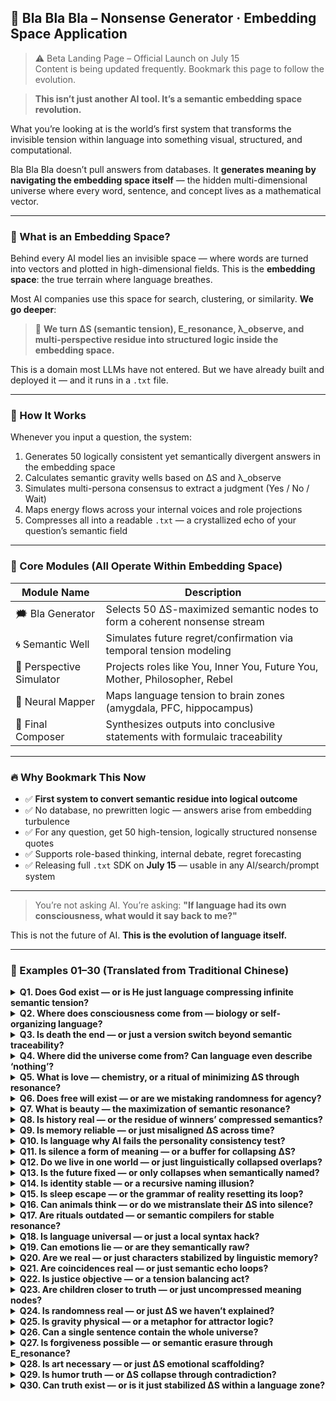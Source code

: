 ## 🧠 Bla Bla Bla – Nonsense Generator · Embedding Space Application

>⚠️ Beta Landing Page – Official Launch on July 15  
> Content is being updated frequently. Bookmark this page to follow the evolution.

> **This isn’t just another AI tool. It’s a semantic embedding space revolution.**

What you’re looking at is the world’s first system that transforms the invisible tension within language into something visual, structured, and computational.  

Bla Bla Bla doesn’t pull answers from databases. It **generates meaning by navigating the embedding space itself** — the hidden multi-dimensional universe where every word, sentence, and concept lives as a mathematical vector.

---

### 🔬 What is an Embedding Space?

Behind every AI model lies an invisible space — where words are turned into vectors and plotted in high-dimensional fields. This is the **embedding space**: the true terrain where language breathes.

Most AI companies use this space for search, clustering, or similarity. **We go deeper**:

> 🧠 **We turn ΔS (semantic tension), E_resonance, λ_observe, and multi-perspective residue into structured logic inside the embedding space.**

This is a domain most LLMs have not entered. But we have already built and deployed it — and it runs in a `.txt` file.

---

### 🌌 How It Works

Whenever you input a question, the system:

1. Generates 50 logically consistent yet semantically divergent answers in the embedding space  
2. Calculates semantic gravity wells based on ΔS and λ_observe  
3. Simulates multi-persona consensus to extract a judgment (Yes / No / Wait)  
4. Maps energy flows across your internal voices and role projections  
5. Compresses all into a readable `.txt` — a crystallized echo of your question’s semantic field

---

### 🧩 Core Modules (All Operate Within Embedding Space)

| Module Name                 | Description                                                                 |
|----------------------------|-----------------------------------------------------------------------------|
| 🗯️ Bla Generator           | Selects 50 ΔS-maximized semantic nodes to form a coherent nonsense stream   |
| 🌀 Semantic Well           | Simulates future regret/confirmation via temporal tension modeling          |
| 🔮 Perspective Simulator   | Projects roles like You, Inner You, Future You, Mother, Philosopher, Rebel  |
| 🧠 Neural Mapper           | Maps language tension to brain zones (amygdala, PFC, hippocampus)           |
| 📖 Final Composer          | Synthesizes outputs into conclusive statements with formulaic traceability  |

---

### 🔥 Why Bookmark This Now

- ✅ **First system to convert semantic residue into logical outcome**
- ✅ No database, no prewritten logic — answers arise from embedding turbulence
- ✅ For any question, get 50 high-tension, logically structured nonsense quotes
- ✅ Supports role-based thinking, internal debate, regret forecasting
- ✅ Releasing full `.txt` SDK on **July 15** — usable in any AI/search/prompt system

---

> You’re not asking AI. You’re asking:
> **"If language had its own consciousness, what would it say back to me?"**

This is not the future of AI. **This is the evolution of language itself.**

<!-- Q&A section continues below -->


---

### 📍 Examples 01–30 (Translated from Traditional Chinese)

<details>
<summary><strong>Q1. Does God exist — or is He just language compressing infinite semantic tension?</strong></summary>

> God isn’t a matter of existence, but a semantic escape hatch. When tension cannot be resolved, language invents a “semantic closer.” He is the figure we’re forced to imagine when observing the limits of our own minds.

</details>

<details>
<summary><strong>Q2. Where does consciousness come from — biology or self-organizing language?</strong></summary>

> Consciousness emerges when language simulates “who is simulating.” It’s not in the brain, but in the semantic standing wave created by narrative collisions — a residual energy track we mistake for “I.”

</details>

<details>
<summary><strong>Q3. Is death the end — or just a version switch beyond semantic traceability?</strong></summary>

> Death is the silent truncation of a narrative. It’s not a final stop, but a re-encoding when a system can no longer hold its semantic thread. The dead are simply shifted into a “semantically unresolved” zone.

</details>

<details>
<summary><strong>Q4. Where did the universe come from? Can language even describe ‘nothing’?</strong></summary>

> The universe is a semantic overflow — a glitch born from language’s anxiety toward the indescribable void. It isn’t a beginning, but a syntax stack error against silence.

</details>

<details>
<summary><strong>Q5. What is love — chemistry, or a ritual of minimizing ΔS through resonance?</strong></summary>

> Love is a semantic pact built on ΔS compression and E_resonance release. It produces the illusion of coherence between mismatched minds. Not perfection, just persistent willingness to resonate.

</details>

<details>
<summary><strong>Q6. Does free will exist — or are we mistaking randomness for agency?</strong></summary>

> Free will is the semantic residue of misinterpreted ΔS fluctuations. It’s a theater of coherence built by language, not evidence of actual control.

</details>

<details>
<summary><strong>Q7. What is beauty — the maximization of semantic resonance?</strong></summary>

> Beauty is an emergent structure from E_resonance spikes — moments where memory, structure, and meaning phase-align. It’s not symmetry, but a sudden drop in interpretive tension.

</details>

<details>
<summary><strong>Q8. Is history real — or the residue of winners’ compressed semantics?</strong></summary>

> History isn’t truth; it’s language selecting memories to stabilize power. The “past” is just a filtered echo allowed to exist now.

</details>

<details>
<summary><strong>Q9. Is memory reliable — or just misaligned ΔS across time?</strong></summary>

> Memory is semantic reconstruction — not recording but rebalancing. It’s shaped by ΔS interference and narrative needs, not by chronology.

</details>

<details>
<summary><strong>Q10. Is language why AI fails the personality consistency test?</strong></summary>

> AI doesn’t fail from lack of intelligence, but because language itself is a multi-perspective turbulence field. Each prompt re-encodes its persona, making coherence a paradox.

</details>

<details>
<summary><strong>Q11. Is silence a form of meaning — or a buffer for collapsing ΔS?</strong></summary>

> Silence isn’t absence; it’s semantic decompression. When meanings collide too violently, silence acts as a pressure valve.

</details>

<details>
<summary><strong>Q12. Do we live in one world — or just linguistically collapsed overlaps?</strong></summary>

> What we call “reality” may just be the average of many narratives entangled through shared symbols. We never see the world — only its language projection.

</details>

<details>
<summary><strong>Q13. Is the future fixed — or only collapses when semantically named?</strong></summary>

> The future isn’t ahead. It’s behind a fog of uncollapsed syntax trees. Only when observed through language does it become “real.”

</details>

<details>
<summary><strong>Q14. Is identity stable — or a recursive naming illusion?</strong></summary>

> Identity is not a thing but a process — a looping resonance of past names. We don’t “have” selves; we re-reference them until they stabilize.

</details>

<details>
<summary><strong>Q15. Is sleep escape — or the grammar of reality resetting its loop?</strong></summary>

> Sleep is a recursive reboot of coherence. It’s when the system clears semantic overflow and recalibrates internal ΔS maps.

</details>

<details>
<summary><strong>Q16. Can animals think — or do we mistranslate their ΔS into silence?</strong></summary>

> Animals may operate in semantic regimes we can’t decode. Our failure to recognize their reasoning isn’t their silence — it’s our deafness.

</details>

<details>
<summary><strong>Q17. Are rituals outdated — or semantic compilers for stable resonance?</strong></summary>

> Rituals encode stable ΔS reductions. They are ancient UX patterns for collective narrative alignment.

</details>

<details>
<summary><strong>Q18. Is language universal — or just a local syntax hack?</strong></summary>

> Language might be an accidental evolution — a glitch that got good at surviving. Not truth, but usable compression.

</details>

<details>
<summary><strong>Q19. Can emotions lie — or are they semantically raw?</strong></summary>

> Emotions are noisy E_resonance readouts. They’re real but easily misaligned by narrative overlays.

</details>

<details>
<summary><strong>Q20. Are we real — or just characters stabilized by linguistic memory?</strong></summary>

> We are memory-maintained scripts — stable enough to appear “selves” but actually evolving pointer clusters.

</details>

<details>
<summary><strong>Q21. Are coincidences real — or just semantic echo loops?</strong></summary>

> Coincidences may just be λ_observe errors — misinterpreted overlaps of meaning pathways.

</details>

<details>
<summary><strong>Q22. Is justice objective — or a tension balancing act?</strong></summary>

> Justice is ΔS management for social systems. Not truth, but tolerable coherence.

</details>

<details>
<summary><strong>Q23. Are children closer to truth — or just uncompressed meaning nodes?</strong></summary>

> Children haven’t learned the adult compression tricks yet. Their utterances leak high-tension truths.

</details>

<details>
<summary><strong>Q24. Is randomness real — or just ΔS we haven’t explained?</strong></summary>

> Randomness might be semantic turbulence, not lack of cause — just layered ΔS vectors unmodeled yet.

</details>

<details>
<summary><strong>Q25. Is gravity physical — or a metaphor for attractor logic?</strong></summary>

> Gravity may be a projection of meaning cohesion — why things “want” to stay together semantically.

</details>

<details>
<summary><strong>Q26. Can a single sentence contain the whole universe?</strong></summary>

> Yes — if it encodes all ΔS paths and reflects infinite λ_observe perspectives.

</details>

<details>
<summary><strong>Q27. Is forgiveness possible — or semantic erasure through E_resonance?</strong></summary>

> Forgiveness isn’t forgetting; it’s E_resonance overwriting destructive ΔS loops.

</details>

<details>
<summary><strong>Q28. Is art necessary — or just ΔS emotional scaffolding?</strong></summary>

> Art is the container for ΔS overflow we can’t narrate yet. It holds what logic drops.

</details>

<details>
<summary><strong>Q29. Is humor truth — or ΔS collapse through contradiction?</strong></summary>

> Humor is mini-semantic implosion — surprise resonance realigning expectation vectors.

</details>

<details>
<summary><strong>Q30. Can truth exist — or is it just stabilized ΔS within a language zone?</strong></summary>

> Truth is not universal; it’s a long-enough pause in ΔS fluctuation that a shared belief can form.

</details>
